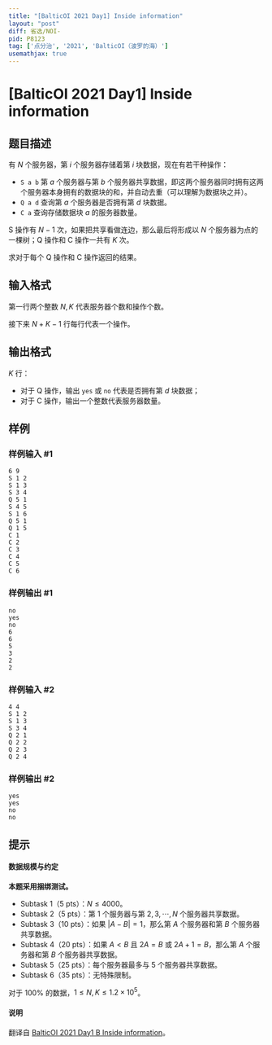 ```yaml
---
title: "[BalticOI 2021 Day1] Inside information"
layout: "post"
diff: 省选/NOI-
pid: P8123
tag: ['点分治', '2021', 'BalticOI（波罗的海）']
usemathjax: true
---
```


# [BalticOI 2021 Day1] Inside information
## 题目描述

有 $N$ 个服务器，第 $i$ 个服务器存储着第 $i$ 块数据，现在有若干种操作：

- `S a b` 第 $a$ 个服务器与第 $b$ 个服务器共享数据，即这两个服务器同时拥有这两个服务器本身拥有的数据块的和，并自动去重（可以理解为数据块之并）。
- `Q a d` 查询第 $a$ 个服务器是否拥有第 $d$ 块数据。
- `C a` 查询存储数据块 $a$ 的服务器数量。

S 操作有 $N-1$ 次，如果把共享看做连边，那么最后将形成以 $N$ 个服务器为点的一棵树；Q 操作和 C 操作一共有 $K$ 次。

求对于每个 Q 操作和 C 操作返回的结果。
## 输入格式

第一行两个整数 $N,K$ 代表服务器个数和操作个数。

接下来 $N+K-1$ 行每行代表一个操作。
## 输出格式

$K$ 行：

- 对于 Q 操作，输出 `yes` 或 `no` 代表是否拥有第 $d$ 块数据；
- 对于 C 操作，输出一个整数代表服务器数量。
## 样例

### 样例输入 #1
```
6 9
S 1 2
S 1 3
S 3 4
Q 5 1
S 4 5
S 1 6
Q 5 1
Q 1 5
C 1
C 2
C 3
C 4
C 5
C 6
```
### 样例输出 #1
```
no
yes
no
6
6
5
3
2
2
```
### 样例输入 #2
```
4 4
S 1 2
S 1 3
S 3 4
Q 2 1
Q 2 2
Q 2 3
Q 2 4
```
### 样例输出 #2
```
yes
yes
no
no
```
## 提示

#### 数据规模与约定

**本题采用捆绑测试。**

- Subtask 1（5 pts）：$N \le 4000$。
- Subtask 2（5 pts）：第 $1$ 个服务器与第 $2,3,\cdots,N$ 个服务器共享数据。
- Subtask 3（10 pts）：如果 $|A-B|=1$，那么第 $A$ 个服务器和第 $B$ 个服务器共享数据。
- Subtask 4（20 pts）：如果 $A<B$ 且 $2A=B$ 或 $2A+1=B$，那么第 $A$ 个服务器和第 $B$ 个服务器共享数据。
- Subtask 5（25 pts）：每个服务器最多与 $5$ 个服务器共享数据。
- Subtask 6（35 pts）：无特殊限制。

对于 $100\%$  的数据，$1 \le N,K \le 1.2 \times 10^5$。

#### 说明

翻译自 [BalticOI 2021 Day1 B Inside information](https://boi.cses.fi/files/boi2021_day1.pdf)。
